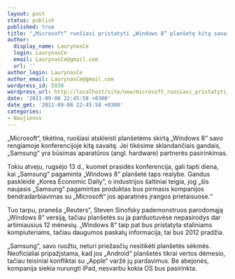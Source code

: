 ```yaml
---
layout: post
status: publish
published: true
title: "„Microsoft“ ruošiasi pristatyti „Windows 8“ planšetę kitą savaitę?"
author:
  display_name: LaurynasCe
  login: LaurynasCe
  email: LaurynasCe@gmail.com
  url: ''
author_login: LaurynasCe
author_email: LaurynasCe@gmail.com
wordpress_id: 5930
wordpress_url: http://localhost/site/new/microsoft_ruosiasi_pristatyti_windows_8_plansete_kita_savaite/
date: '2011-09-08 22:45:58 +0300'
date_gmt: '2011-09-08 22:45:58 +0300'
categories:
- Naujienos
---
```

<p>„Microsoft“, tikėtina, ruošiasi atskleisti planšetėms skirtą „Windows 8“ savo rengiamoje konferencijoje kitą savaitę. Jei tikėsime sklandančiais gandais, „Samsung“ yra būsimas aparatūros (angl. hardware) partnerės pasirinkimas.</p>
<p>Tokiu atveju, rugsėjo 13 d., kuomet prasidės konferencija, gali tapti diena, kai „Samsung“ pagaminta „Windows 8“ planšetė taps realybe. Gandus paskleidė „Korea Economic Daily“, o industrijos šaltiniai teigia, jog „šis naujasis „Samsung“ pagamintas produktas bus pirmasis kompanijos bendradarbiavimas su „Microsoft“ jos aparatinės įrangos prietaisuose.“</p>
<p>Tuo tarpu, praneša „Reuters“, Steven Sinofsky pademonstruos parodomąją „Windows 8“ versiją, tačiau planšetės su ja parduotuvėse nepasirodys dar artimiausius 12 mėnesių. „Windows 8“ taip pat bus pristatyta staliniams kompiuteriams, tačiau daugumos paskalų informacija, tai bus 2012 pradžia.</p>
<p>„Samsung“, savo ruožtu, neturi priežasčių nesitikėti planšetės sėkmės. Neoficialiai pripažįstama, kad jos „Android“ planšetės tikrai vertos dėmesio, tačiau teisiniai konfliktai su „Apple“ varžė jų pardavimus. Be abejonės, kompanija siekia nurungti iPad, nesvarbu kokia OS bus pasirinkta.</p>
